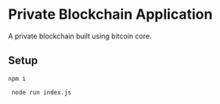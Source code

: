 # Private Blockchain Application

A private blockchain built using bitcoin core.


## Setup

``` npm i ```

``` node run index.js```
